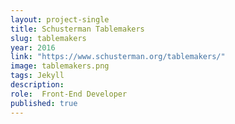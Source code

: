 ```yaml
---
layout: project-single
title: Schusterman Tablemakers
slug: tablemakers
year: 2016
link: "https://www.schusterman.org/tablemakers/"
image: tablemakers.png
tags: Jekyll
description:
role:  Front-End Developer
published: true
---
```

